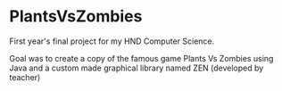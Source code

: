 # PlantsVsZombies

First year's final project for my HND Computer Science.

Goal was to create a copy of the famous game Plants Vs Zombies using Java and a custom made graphical library named ZEN (developed by teacher)
